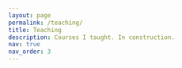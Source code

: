 ```yaml
---
layout: page
permalink: /teaching/
title: Teaching
description: Courses I taught. In construction.
nav: true
nav_order: 3
---
```


<!--For now, this page is assumed to be a static description of your courses. You can convert it to a collection similar to `_projects/` so that you can have a dedicated page for each course.

Organize your courses by years, topics, or universities, however you like!-->

